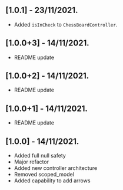 ## [1.0.1] - 23/11/2021.

* Added `isInCheck` to `ChessBoardController`.

## [1.0.0+3] - 14/11/2021.

* README update

## [1.0.0+2] - 14/11/2021.

* README update

## [1.0.0+1] - 14/11/2021.

* README update

## [1.0.0] - 14/11/2021.

* Added full null safety
* Major refactor
* Added new controller architecture
* Removed scoped_model
* Added capability to add arrows